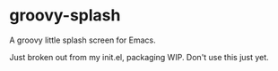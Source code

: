 # groovy-splash

A groovy little splash screen for Emacs.

Just broken out from my init.el, packaging WIP. Don't use this just yet.
